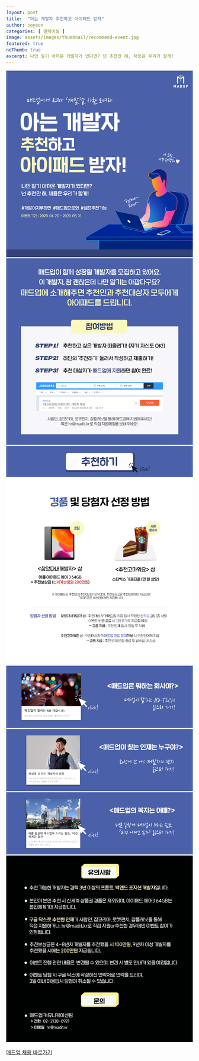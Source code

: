 ```yaml
---
layout: post
title:  "아는 개발자 추천하고 아이패드 받자" 
author: soyeon
categories: [ 맫력어필 ]
image: assets/images/thumbnail/recommend-event.jpg
featured: true
noThumb: true
excerpt: 나만 알기 아까운 개발자가 있다면? 넌 추천만 해, 채용은 우리가 할게!
---
```


<img src="../assets/images/recommend-event/thumb.jpg">
<img src="../assets/images/recommend-event/1.jpg">
<img onclick="javascript:window.open('https://forms.gle/kQxkmGX1HZquUW4H9');" style="cursor:pointer;" src="../assets/images/recommend-event/2.jpg">
<img src="../assets/images/recommend-event/3.jpg">
<img onclick="javascript:window.open('https://tech.madup.com/madup-adtech-1/');" style="cursor:pointer;" src="../assets/images/recommend-event/4.jpg">
<img onclick="javascript:window.open('https://tech.madup.com/letter-from-mars/');" style="cursor:pointer;" src="../assets/images/recommend-event/5.jpg">
<img onclick="javascript:window.open('https://tech.madup.com/vacation/');" style="cursor:pointer;" src="../assets/images/recommend-event/6.jpg">
<img src="../assets/images/recommend-event/7.jpg">

[매드업 채용 바로가기][madup]

[madup]: <https://www.notion.so/maduphr/f5cafd7a9ab645889a843dcb2bc8605e>
